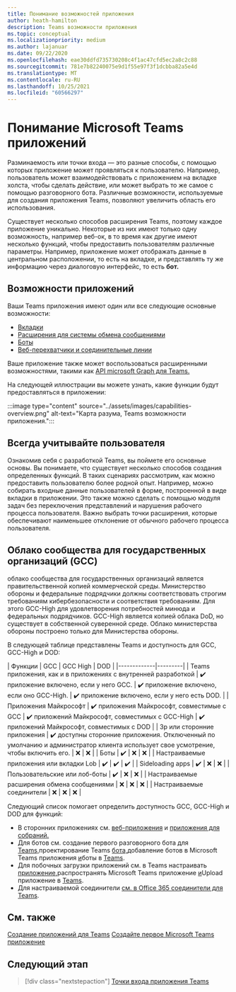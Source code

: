 ```yaml
---
title: Понимание возможностей приложения
author: heath-hamilton
description: Teams возможности приложения
ms.topic: conceptual
ms.localizationpriority: medium
ms.author: lajanuar
ms.date: 09/22/2020
ms.openlocfilehash: eae30ddfd735730208c4f1ac47cfd5ec2a8c2c88
ms.sourcegitcommit: 781e7b82240075e9d1f55e97f3f1dcbba82a5e4d
ms.translationtype: MT
ms.contentlocale: ru-RU
ms.lasthandoff: 10/25/2021
ms.locfileid: "60566297"
---
```

# <a name="understand-microsoft-teams-app-capabilities"></a>Понимание Microsoft Teams приложений

Разминаемость или точки входа — это разные способы, с помощью которых приложение может проявляться к пользователю. Например, пользователь может взаимодействовать с приложением на вкладке холста, чтобы сделать действие, или может выбрать то же самое с помощью разговорного бота. Различные возможности, используемые для создания приложения Teams, позволяют увеличить область его использования.

Существует несколько способов расширения Teams, поэтому каждое приложение уникально. Некоторые из них имеют только одну возможность, например веб-ок, в то время как другие имеют несколько функций, чтобы предоставить пользователям различные параметры. Например, приложение может отображать данные в центральном расположении, то есть на вкладке, и представлять ту же информацию через диалоговую интерфейс, то есть **бот.** 

## <a name="app-capabilities"></a>Возможности приложений

Ваши Teams приложения имеют один или все следующие основные возможности:

* [Вкладки](../tabs/what-are-tabs.md)
* [Расширения для системы обмена сообщениями](../messaging-extensions/what-are-messaging-extensions.md)
* [Боты](../bots/what-are-bots.md)
* [Веб-перехватчики и соединительные линии](../webhooks-and-connectors/what-are-webhooks-and-connectors.md)

Ваше приложение также может воспользоваться расширенными возможностями, такими как [API microsoft Graph для Teams.](/graph/teams-concept-overview)

На следующей иллюстрации вы можете узнать, какие функции будут предоставляться в приложении:

:::image type="content" source="../assets/images/capabilities-overview.png" alt-text="Карта разума, Teams возможности приложения.":::

## <a name="always-consider-your-user"></a>Всегда учитывайте пользователя

Ознакомив себя с разработкой Teams, вы поймете его основные основы. Вы понимаете, что существует несколько способов создания определенных функций. В таких сценариях рассмотрим, как можно предоставить пользователю более родной опыт.
Например, можно собирать входные данные пользователей в форме, построенной в виде вкладки в приложении. Это также можно сделать с помощью модуля задач без переключения представлений и нарушения рабочего процесса пользователя. Важно выбрать точки расширения, которые обеспечивают наименьшее отклонение от обычного рабочего процесса пользователя.

## <a name="government-community-cloud-gcc"></a>Облако сообщества для государственных организаций (GCC)

облако сообщества для государственных организаций является правительственной копией коммерческой среды. Министерство обороны и федеральные подрядчики должны соответствовать строгим требованиям кибербезопасности и соответствия требованиям. Для этого GCC-High для удовлетворения потребностей минюда и федеральных подрядчиков. GCC-High является копией облака DoD, но существует в собственной суверенной среде. Облако министерства обороны построено только для Министерства обороны.

В следующей таблице представлены Teams и доступность для GCC, GCC-High и DOD:

| Функции   | GCC | GCC High | DOD |
|-------------|---------|
| Teams приложения, как и в приложениях с внутренней разработкой | ✔️ приложение включено, если у него GCC. | ✔️ приложение включено, если оно GCC-High. | ✔️ приложение включено, если у него есть DOD. |
| Приложения Майкрософт | ✔️ приложения Майкрософт, совместимые с GCC | ✔️ приложений Майкрософт, совместимых с GCC-High | ✔️ приложений Майкрософт, совместимых с DOD |
| 3p или сторонние приложения | ✔️ доступны сторонние приложения. Отключенный по умолчанию и администратор клиента использует свое усмотрение, чтобы включить его. | ❌ | ❌ |
| Боты | ✔️ | ❌ | ❌ |
| Настраиваемые приложения или вкладки Lob |  ✔️ | ✔️ | ✔️ |
| Sideloading apps | ✔️ | ❌ | ❌ |
| Пользовательские или лоб-боты | ✔️ | ❌ | ❌ |
| Настраиваемые расширения обмена сообщениями | ❌ | ❌ | ❌ |
| Настраиваемые соединители | ❌ | ❌ | ❌ |

Следующий список помогает определить доступность GCC, GCC-High и DOD для функций:

* В сторонних приложениях см. [веб-приложения](../samples/integrating-web-apps.md) и [приложения для собраний.](../apps-in-teams-meetings/meeting-app-extensibility.md)
* Для ботов см. создание первого разговорного бота для [Teams,](../get-started/first-app-bot.md)проектирование Teams [бота,](../bots/design/bots.md)добавление ботов в Microsoft Teams приложения [и](../resources/bot-v3/bots-overview.md)боты в [Teams](../bots/what-are-bots.md).
* Для побочных загрузки приложений см. в Teams настраивать [приложение,](../concepts/design/enable-app-customization.md)распространять Microsoft Teams приложение [и](../concepts/deploy-and-publish/apps-publish-overview.md)Upload приложение в [Teams](../concepts/deploy-and-publish/apps-upload.md).
* Для настраиваемой соединители [см. в Office 365 соединители для Teams](../webhooks-and-connectors/how-to/connectors-creating.md).

## <a name="see-also"></a>См. также

[Создание приложений для Teams](../overview.md) 
 [Создайте первое Microsoft Teams приложение](../build-your-first-app/build-first-app-overview.md)

## <a name="next-step"></a>Следующий этап

> [!div class="nextstepaction"]
> [Точки входа приложения Teams](../concepts/extensibility-points.md)
